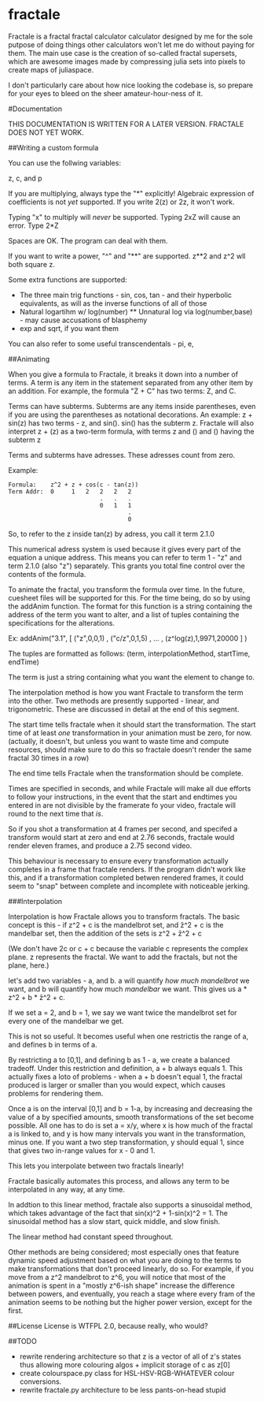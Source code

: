 # fractale

Fractale is a fractal fractal calculator calculator designed by me for the sole putpose of doing things other calculators won't let me do without paying for them. The main use case is the creation of so-called fractal supersets, which are awesome images made by compressing julia sets into pixels to create maps of juliaspace. 

I don't particularly care about how nice looking the codebase is, so prepare for your eyes to bleed on the sheer amateur-hour-ness of it.


#Documentation

THIS DOCUMENTATION IS WRITTEN FOR A LATER VERSION. FRACTALE DOES NOT YET WORK.


##Writing a custom formula

You can use the follwing variables:

z, c, and p

If you are multiplying, always type the "\*" explicitly! Algebraic expression of coefficients is not *yet* supported. If you write 2(z) or 2z, it won't work.

Typing "x" to multiply will *never* be supported. Typing 2xZ will cause an error. Type 2\*Z

Spaces are OK. The program can deal with them.

If you want to write a power, "^" and "\*\*" are supported. z\*\*2 and z^2 wll both square z.

Some extra functions are supported:

* The three main trig functions - sin, cos, tan - and their hyperbolic equivalents, as will as the inverse functions of all of those
* Natural logartihm w/ log(number)
** Unnatural log via log(number,base) - may cause accusations of blasphemy
* exp and sqrt, if you want them

You can also refer to some useful transcendentals - pi, e,

##Animating

When you give a formula to Fractale, it breaks it down into a number of terms. A term is any item in the statement separated from any other item by an addition. For example, the formula "Z + C" has two terms: Z, and C.

Terms can have subterms. Subterms are any items inside parentheses, even if you are using the parentheses as notational decorations. An example: z + sin(z) has two terms - z, and sin(). sin() has the subterm z. Fractale will also interpret z + (z) as a two-term formula, with terms z and () and () having the subterm z

Terms and subterms have adresses. These adresses count from zero.

Example:

    Formula:    z^2 + z + cos(c - tan(z))
    Term Addr:  0     1   2   2   2   2
                              .   .   .
    						  0   1   1
    								  .
    								  0
    
So, to refer to the z inside tan(z) by adress, you call it term 2.1.0

This numerical adress system is used because it gives every part of the equation a unique address. This means you can refer to term 1 - "z" and term 2.1.0 (also "z") separately. This grants you total fine control over the contents of the formula.

To animate the fractal, you transform the formula over time. In the future, cuesheet files will be supported for this. For the time being, do so by using the addAnim function. The format for this function is a string containing the address of the term you want to alter, and a list of tuples containing the specifications for the alterations.

Ex: addAnim("3.1", [ ("z",0,0,1) , ("c/z",0,1,5) , ... , (z^log(z),1,9971,20000 ] )

The tuples are formatted as follows: (term, interpolationMethod, startTime, endTime)

The term is just a string containing what you want the element to change to.

The interpolation method is how you want Fractale to transform the term into the other. Two methods are presently supported - linear, and trigonometric. These are discussed in detail at the end of this segment.

The start time tells fractale when it should start the transformation. The start time of at least *one* transformation in your animation must be zero, for now. (actually, it doesn't, but unless you want to waste time and compute resources, should make sure to do this so fractale doesn't render the same fractal 30 times in a row)

The end time tells Fractale when the transformation should be complete.

Times are specified in seconds, and while Fractale will make all due efforts to follow your instructions, in the event that the start and endtimes you entered in are not divisible by the framerate fo your video, fractale will round to the next time that *is*.

So if you shot a transformation at 4 frames per second, and specifed a transform would start at zero and end at 2.76 seconds, fractale would render eleven frames, and produce a 2.75 second video.

This behaviour is necessary to ensure every transformation actually completes in a frame that fractale renders. If the program didn't work like this, and if a transformation completed betwen rendered frames, it could seem to "snap" between complete and incomplete with noticeable jerking.


###Interpolation

Interpolation is how Fractale allows you to transform fractals. The basic concept is this - if z^2 + c is the mandelbrot set, and z̄^2 + c is the mandelbar set, then the addition of the sets is z^2 + z̄^2 + c

(We don't have 2c or c + c because the variable c represents the complex plane. z represents the fractal. We want to add the fractals, but not the plane, here.)

let's add two variables - a, and b. a will quantify *how much mandelbrot* we want, and b will quantify how much *mandelbar* we want. This gives us a * z^2 + b * z̄^2 + c.

If we set a = 2, and b = 1, we say we want twice the mandelbrot set for every one of the mandelbar we get.

This is not so useful. It becomes useful when one restrictis the range of a, and defines b in terms of a.

By restricting a to [0,1], and defining b as 1 - a, we  create a balanced tradeoff. Under this restriction and definition, a + b always equals 1. This actually fixes a loto of problems - when a + b doesn't equal 1, the fractal produced is larger or smaller than you would expect, which causes problems for rendering them.

Once a is on the interval [0,1] and b = 1-a, by increasing and decreasing the value of a by specified amounts, smooth transformations of the set become possible. All one has to do is set a = x/y, where x is how much of the fractal a is linked to, and y is how many intervals you want in the transformation, minus one. If you want a two step transformation, y should equal 1, since that gives two in-range values for x - 0 and 1.

This lets you interpolate between two fractals linearly!

Fractale basically automates this process, and allows any term to be interpolated in any way, at any time.

In addtion to this linear method, fractale also supports a sinusoidal method, which takes advantage of the fact that sin(x)^2 + 1-sin(x)^2 = 1. The sinusoidal method has a slow start, quick middle, and slow finish.

The linear method had constant speed throughout.

Other methods are being considered; most especially ones that feature dynamic speed adjustment based on what you are doing to the terms to make transformations that don't proceed linearly, do so. For example, if you move from a z^2 mandelbrot to z^6, you will notice that most of the animation is spent in a "mostly z^6-ish shape" increase the difference between powers, and eventually, you reach a stage where every fram of the animation seems to be nothing but the higher power version, except for the first.


##License
License is WTFPL 2.0, because really, who would?


##TODO
* rewrite rendering architecture so that z is a vector of all of z's states thus allowing more colouring algos + implicit storage of c as z[0]
* create colourspace.py class for HSL-HSV-RGB-WHATEVER colour conversions.
* rewrite fractale.py architecture to be less pants-on-head stupid
